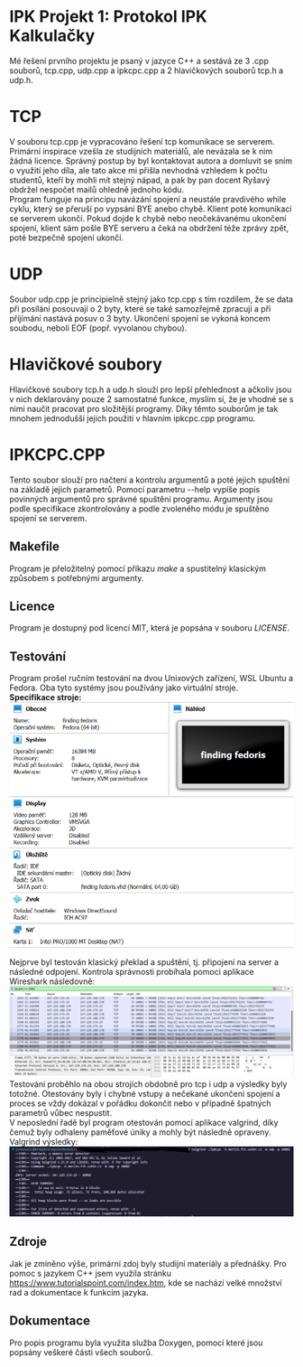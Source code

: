 # IPK Projekt 1: Protokol IPK Kalkulačky

Mé řešení prvního projektu je psaný v jazyce C++ a sestává ze 3 .cpp souborů, tcp.cpp, udp.cpp a ipkcpc.cpp a 2 hlavičkových souborů tcp.h a udp.h.
# TCP 
V souboru tcp.cpp je vypracováno řešení tcp komunikace se serverem. Primární inspirace vzešla ze studijních materiálů, ale nevázala se k nim žádná licence. Správný postup by byl kontaktovat autora a domluvit se sním o využití jeho díla, ale tato akce mi přišla nevhodná vzhledem k počtu studentů, kteří by mohli mít stejný nápad, a pak by pan docent Ryšavý obdržel nespočet mailů ohledně jednoho kódu. <br>
Program funguje na principu navázání spojení a neustále pravdivého while cyklu, který se přeruší po vypsání BYE anebo chybě. Klient poté komunikaci se serverem ukončí. Pokud dojde k chybě nebo neočekávanému ukončení spojení, klient sám pošle BYE serveru a čeká na obdržení téže zprávy zpět, poté bezpečně spojení ukončí. <br>
# UDP
Soubor udp.cpp je principielně stejný jako tcp.cpp s tím rozdílem, že se data při posílání posouvají o 2 byty, které se také samozřejmě zpracují a při příjímání nastává posuv o 3 byty. Ukončení spojení se vykoná koncem soubodu, neboli EOF (popř. vyvolanou chybou).<br>
# Hlavičkové soubory
Hlavičkové soubory tcp.h a udp.h slouží pro lepší přehlednost a ačkoliv jsou v nich deklarovány pouze 2 samostatné funkce, myslím si, že je vhodné se s nimi naučit pracovat pro složitější programy. Díky těmto souborům je tak mnohem jednodušší jejich použití v hlavním ipkcpc.cpp programu.
# IPKCPC.CPP
Tento soubor slouží pro načtení a kontrolu argumentů a poté jejich spuštění na základě jejich parametrů. Pomocí parametru --help vypíše popis povinných argumentů pro správné spuštění programu. Argumenty jsou podle specifikace zkontrolovány a podle zvoleného módu je spuštěno spojení se serverem. <br>
## Makefile
Program je přeložitelný pomocí příkazu *make* a spustitelný klasickým způsobem s potřebnými argumenty.
## Licence
Program je dostupný pod licencí MIT, která je popsána v souboru *LICENSE*.
## Testování
Program prošel ručním testování na dvou Unixových zařízení, WSL Ubuntu a Fedora. Oba tyto systémy jsou používány jako virtuální stroje. <br>
**Specifikace stroje:**
![Specifikace zařízení - Fedora](/ss/Fedora_screen.png "Fedora") <br>

Nejprve byl testován klasický překlad a spuštění, tj. připojení na server a následné odpojení. Kontrola správnosti probíhala pomoci aplikace Wireshark následovně: <br>
![Ukázka použití aplikace Wireshark](/ss/Wireshark.png "Wireshark") <br>
Testování proběhlo na obou strojích obdobně pro tcp i udp a výsledky byly totožné.
Otestovány byly i chybné vstupy a nečekané ukončení spojení a proces se vždy dokázal v pořádku dokončit nebo v případně špatných parametrů vůbec nespustit.<br>
V neposlední řadě byl program otestován pomocí aplikace valgrind, díky čemuž byly odhaleny paměťové úniky a mohly být následně opraveny.<br>
Valgrind výsledky:
![Ukázka testování pomocí Valgrind](/ss/Valgrind_UDP.png "Valgrind UDP") <br>

## Zdroje
Jak je zmíněno výše, primární zdoj byly studijní materiály a přednášky. Pro pomoc s jazykem C++ jsem využila stránku https://www.tutorialspoint.com/index.htm, kde se nachází velké množství rad a dokumentace k funkcím jazyka.<br>

## Dokumentace
Pro popis programu byla využita služba Doxygen, pomocí které jsou popsány veškeré části všech souborů.
